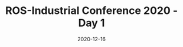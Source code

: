 ---
title: ROS-Industrial Conference 2020 - Day 1
date: 2020-12-16
type: videos
link: https://www.youtube.com/watch?v=UMTd9fTbmMI&list=PLXUpEXjGC63xjgGfshB72t0ipiD8R1vgN
---